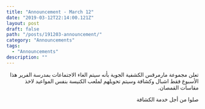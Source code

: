 ```yaml
---
title: "Announcement - March 12"
date: "2019-03-12T22:14:00.121Z"
layout: post
draft: false
path: "/posts/191203-announcement/"
category: "Announcements"
tags:
  - "Announcements"
description: ""
---
```


<div dir="rtl">

تعلن مجموعة مارمرقس الكشفية الجوية بأنه سيتم الغاء الاجتماعات بمدرسة الفرير هذا الأسبوع فقط اشبال وكشافة وسيتم تحويلهم لملعب الكنيسة بنفس المواعيد لاخذ مقاسات القمصان. 


صلوا من أجل خدمة الكشافة
</div>
